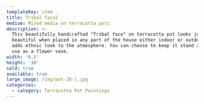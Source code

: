 ```yaml
---
templateKey: item
title: Tribal face2
medium: Mixed media on terracotta pots
description: >-
  This beautifully handcrafted "Tribal face" on terracotta pot looks just so
  beautiful when placed in any part of the house either indoor or outdoor. It
  adds ethnic look to the atmosphere. You can choose to keep it stand alone or
  use as a flower vase.
width: '6.5'
height: '10'
sold: true
available: true
large_image: /img/pot-20-l.jpg
categories:
  - category: Terracotta Pot Paintings
---
```


